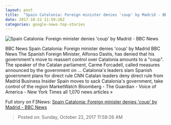 ```yaml
---
layout: post
title:  "Spain Catalonia: Foreign minister denies 'coup' by Madrid - BBC News"
date: 2017-10-22 11:59:26Z
categories: google-news-top-stories
---
```


![Spain Catalonia: Foreign minister denies 'coup' by Madrid - BBC News](https://ichef.bbci.co.uk/images/ic/1024x576/p05klykn.jpg)

BBC News Spain Catalonia: Foreign minister denies 'coup' by Madrid BBC News The Spanish Foreign Minister, Alfonso Dastis, has denied that his government's move to reassert control over Catalonia amounts to a "coup". The speaker of the Catalan parliament, Carme Forcadell, called measures announced by the government on ... Catalonia's leaders slam Spanish government plans for direct rule CNN Catalan leaders deny direct rule from Madrid Business Insider Spain moves to sack Catalonia's government, take control of the region MarketWatch Bloomberg - The Guardian - Voice of America - New York Times all 1,070 news articles »


Full story on F3News: [Spain Catalonia: Foreign minister denies 'coup' by Madrid - BBC News](http://www.f3nws.com/n/2zJpkB)

> Posted on: Sunday, October 22, 2017 11:59:26 AM
